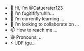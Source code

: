 - 👋 Hi, I’m @Catuerater123
- 👀 I’m fugitififyruhlh...
- 🌱 I’m currently learning ...
- 💞️ I’m looking to collaborate on ...
- 📫 How to reach me ...
- 😄 Pronouns: ...
- ⚡ UDF tgu...

<!---
Catuerater123/Catuerater123 is a ✨ special ✨ repository because its `README.md` (this file) appears on your GitHub profile.
You can click the Preview link to take a look at your changes.
--->
